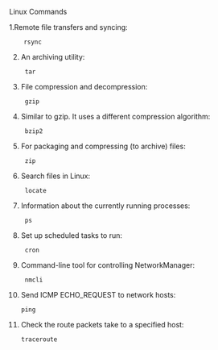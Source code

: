 Linux Commands

1.Remote file transfers and syncing:

        rsync
2. An archiving utility:

        tar
3. File compression and decompression:

        gzip
4. Similar to gzip. It uses a different compression algorithm:

        bzip2
5. For packaging and compressing (to archive) files:

        zip
6. Search files in Linux:

        locate
7. Information about the currently running processes:

        ps
8. Set up scheduled tasks to run:

        cron
9. Command-line tool for controlling NetworkManager:

        nmcli
10. Send ICMP ECHO_REQUEST to network hosts:

        ping
11. Check the route packets take to a specified host:

        traceroute
